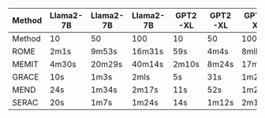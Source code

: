 | Method | Llama2-7B | Llama2-7B | Llama2-7B | GPT2-XL | GPT2-XL | GPT2-XL |
| --- | --- | --- | --- | --- | --- | --- |
| Method | 10 | 50 | 100 | 10 | 50 | 100 |
| ROME | 2m1s | 9m53s | 16m31s | 59s | 4m4s | 8mlls |
| MEMIT | 4m30s | 20m29s | 40m14s | 2m10s | 8m24s | 17m23s |
| GRACE | 10s | 1m3s | 2mls | 5s | 31s | 1m2s |
| MEND | 24s | 1m34s | 2m17s | 11s | 52s | 1m24s |
| SERAC | 20s | 1m7s | 1m24s | 14s | 1m12s | 2m15s |
